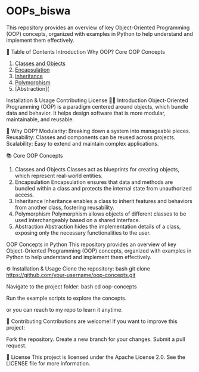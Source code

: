 # OOPs_biswa

This repository provides an overview of key Object-Oriented Programming (OOP) concepts, 
organized with examples in Python to help understand and implement them effectively.

📑 Table of Contents
Introduction
Why OOP?
Core OOP Concepts
1. [Classes and Objects](https://github.com/biswajeetyadavv/Object-Oriented-Programming/tree/1dbc231a927fd9960c303bcda0892c8f58e54b8d/1.%20Class_and_objects)
2. [Encapsulation](https://github.com/biswajeetyadavv/Object-Oriented-Programming/tree/dc65b776cfb89cd61d803b2312557f1ad1393579/2.%20Abstraction)
3. [Inheritance](https://github.com/biswajeetyadavv/Object-Oriented-Programming/tree/dc65b776cfb89cd61d803b2312557f1ad1393579/3.%20Inheritance)
4. [Polymorphism](https://github.com/biswajeetyadavv/Object-Oriented-Programming/tree/dc65b776cfb89cd61d803b2312557f1ad1393579/4.%20Polymorphism)
5. [Abstraction](
   
Installation & Usage
Contributing
License
🧑‍💻 Introduction
Object-Oriented Programming (OOP) is a paradigm centered around objects, which bundle data and behavior. 
It helps design software that is more modular, maintainable, and reusable.

🤔 Why OOP?
Modularity: Breaking down a system into manageable pieces.
Reusability: Classes and components can be reused across projects.
Scalability: Easy to extend and maintain complex applications.

📚 Core OOP Concepts
1. Classes and Objects
Classes act as blueprints for creating objects, which represent real-world entities.
2. Encapsulation
Encapsulation ensures that data and methods are bundled within a class and protects the internal state from unauthorized access.
3. Inheritance
Inheritance enables a class to inherit features and behaviors from another class, fostering reusability.
4. Polymorphism
Polymorphism allows objects of different classes to be used interchangeably based on a shared interface.
5. Abstraction
Abstraction hides the implementation details of a class, exposing only the necessary functionalities to the user.

OOP Concepts in Python
This repository provides an overview of key Object-Oriented Programming (OOP) concepts, 
organized with examples in Python to help understand and implement them effectively.


⚙️ Installation & Usage
Clone the repository:
bash
git clone https://github.com/your-username/oop-concepts.git

Navigate to the project folder:
bash
cd oop-concepts

Run the example scripts to explore the concepts.

or you can reach to my repo to learn it anytime.


🤝 Contributing
Contributions are welcome! If you want to improve this project:

Fork the repository.
Create a new branch for your changes.
Submit a pull request.

📄 License
This project is licensed under the Apache License 2.0. See the LICENSE file for more information.


